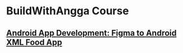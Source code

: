 # BuildWithAngga Course

## [Android App Development: Figma to Android XML Food App](https://buildwithangga.com/kelas/android-app-development-figma-to-android-xml-food-app)
